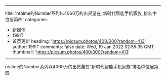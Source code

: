 
---
title: 'realme的Number系列以4060万的出货量在_新时代智能手机家族_排名中位居第四'
categories: 
 - 新媒体
 - 199IT
 - 首页更新
headimg: 'https://picsum.photos/400/300?random=413'
author: 199IT
comments: false
date: Wed, 19 Jan 2022 02:55:35 GMT
thumbnail: 'https://picsum.photos/400/300?random=413'
---

<div>   
realme的Number系列以4060万的出货量在“新时代智能手机家族”排名中位居第四  
</div>
            